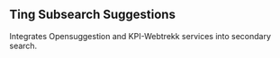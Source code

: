 ## Ting Subsearch Suggestions
Integrates Opensuggestion and KPI-Webtrekk services into secondary search.
